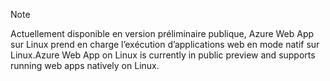 > [!NOTE]
> <span data-ttu-id="622f0-101">Actuellement disponible en version préliminaire publique, Azure Web App sur Linux prend en charge l’exécution d’applications web en mode natif sur Linux.</span><span class="sxs-lookup"><span data-stu-id="622f0-101">Azure Web App on Linux is currently in public preview and supports running web apps natively on Linux.</span></span>
>


